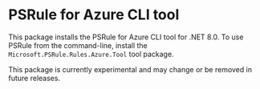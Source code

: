 # PSRule for Azure CLI tool

This package installs the PSRule for Azure CLI tool for .NET 8.0.
To use PSRule from the command-line, install the `Microsoft.PSRule.Rules.Azure.Tool` tool package.

This package is currently experimental and may change or be removed in future releases.
